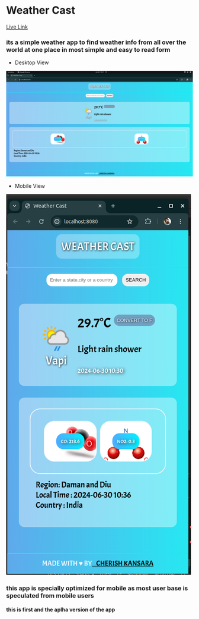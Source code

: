 # Weather Cast


[Live Link](https://weather-app-ashen-mu.vercel.app/)

### its a simple weather app to find weather info from all over the world at one place in most simple and easy to read form

* Desktop View

![DesktopView](./readmeAsset/desktopView.png)

* Mobile View

![MobileView](./readmeAsset/mobileView.png)

### this app is specially optimized for mobile as most user base is speculated from mobile users

#### this is first and the aplha version of the app
